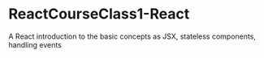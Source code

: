 # ReactCourseClass1-React
A React introduction to the basic concepts as JSX, stateless components, handling events
